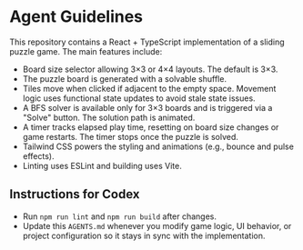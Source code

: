 # Agent Guidelines

This repository contains a React + TypeScript implementation of a sliding puzzle game. The main features include:

- Board size selector allowing 3×3 or 4×4 layouts. The default is 3×3.
- The puzzle board is generated with a solvable shuffle.
- Tiles move when clicked if adjacent to the empty space. Movement logic uses functional state updates to avoid stale state issues.
- A BFS solver is available only for 3×3 boards and is triggered via a "Solve" button. The solution path is animated.
- A timer tracks elapsed play time, resetting on board size changes or game restarts. The timer stops once the puzzle is solved.
- Tailwind CSS powers the styling and animations (e.g., bounce and pulse effects).
- Linting uses ESLint and building uses Vite.

## Instructions for Codex

- Run `npm run lint` and `npm run build` after changes.
- Update this `AGENTS.md` whenever you modify game logic, UI behavior, or project configuration so it stays in sync with the implementation.
